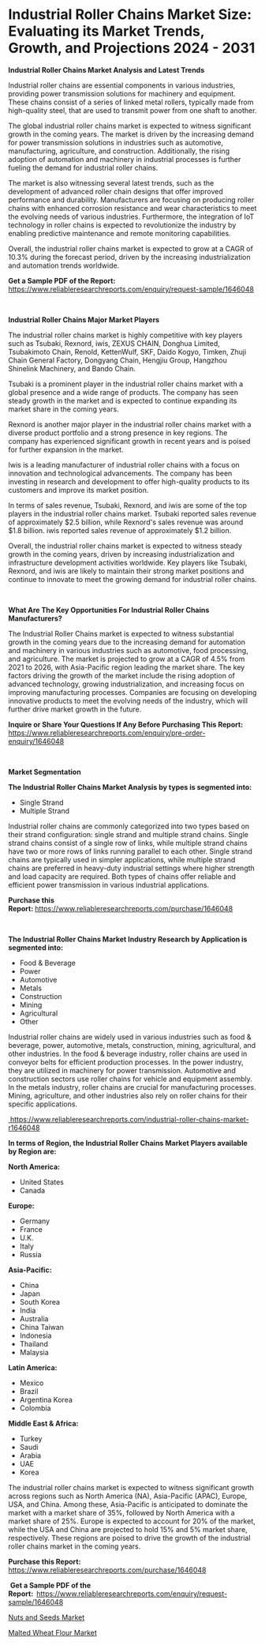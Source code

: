 <p><h1>Industrial Roller Chains Market Size: Evaluating its Market Trends, Growth, and Projections 2024 - 2031</h1></p><p><strong>Industrial Roller Chains Market Analysis and Latest Trends</strong></p>
<p><p>Industrial roller chains are essential components in various industries, providing power transmission solutions for machinery and equipment. These chains consist of a series of linked metal rollers, typically made from high-quality steel, that are used to transmit power from one shaft to another.</p><p>The global industrial roller chains market is expected to witness significant growth in the coming years. The market is driven by the increasing demand for power transmission solutions in industries such as automotive, manufacturing, agriculture, and construction. Additionally, the rising adoption of automation and machinery in industrial processes is further fueling the demand for industrial roller chains.</p><p>The market is also witnessing several latest trends, such as the development of advanced roller chain designs that offer improved performance and durability. Manufacturers are focusing on producing roller chains with enhanced corrosion resistance and wear characteristics to meet the evolving needs of various industries. Furthermore, the integration of IoT technology in roller chains is expected to revolutionize the industry by enabling predictive maintenance and remote monitoring capabilities.</p><p>Overall, the industrial roller chains market is expected to grow at a CAGR of 10.3% during the forecast period, driven by the increasing industrialization and automation trends worldwide.</p></p>
<p><strong>Get a Sample PDF of the Report:&nbsp;</strong> <a href="https://www.reliableresearchreports.com/enquiry/request-sample/1646048">https://www.reliableresearchreports.com/enquiry/request-sample/1646048</a></p>
<p>&nbsp;</p>
<p><strong>Industrial Roller Chains Major Market Players</strong></p>
<p><p>The industrial roller chains market is highly competitive with key players such as Tsubaki, Rexnord, iwis, ZEXUS CHAIN, Donghua Limited, Tsubakimoto Chain, Renold, KettenWulf, SKF, Daido Kogyo, Timken, Zhuji Chain General Factory, Dongyang Chain, Hengjiu Group, Hangzhou Shinelink Machinery, and Bando Chain.</p><p>Tsubaki is a prominent player in the industrial roller chains market with a global presence and a wide range of products. The company has seen steady growth in the market and is expected to continue expanding its market share in the coming years.</p><p>Rexnord is another major player in the industrial roller chains market with a diverse product portfolio and a strong presence in key regions. The company has experienced significant growth in recent years and is poised for further expansion in the market.</p><p>Iwis is a leading manufacturer of industrial roller chains with a focus on innovation and technological advancements. The company has been investing in research and development to offer high-quality products to its customers and improve its market position.</p><p>In terms of sales revenue, Tsubaki, Rexnord, and iwis are some of the top players in the industrial roller chains market. Tsubaki reported sales revenue of approximately $2.5 billion, while Rexnord's sales revenue was around $1.8 billion. iwis reported sales revenue of approximately $1.2 billion.</p><p>Overall, the industrial roller chains market is expected to witness steady growth in the coming years, driven by increasing industrialization and infrastructure development activities worldwide. Key players like Tsubaki, Rexnord, and iwis are likely to maintain their strong market positions and continue to innovate to meet the growing demand for industrial roller chains.</p></p>
<p>&nbsp;</p>
<p><strong>What Are The Key Opportunities For Industrial Roller Chains Manufacturers?</strong></p>
<p><p>The Industrial Roller Chains market is expected to witness substantial growth in the coming years due to the increasing demand for automation and machinery in various industries such as automotive, food processing, and agriculture. The market is projected to grow at a CAGR of 4.5% from 2021 to 2026, with Asia-Pacific region leading the market share. The key factors driving the growth of the market include the rising adoption of advanced technology, growing industrialization, and increasing focus on improving manufacturing processes. Companies are focusing on developing innovative products to meet the evolving needs of the industry, which will further drive market growth in the future.</p></p>
<p><strong>Inquire or Share Your Questions If Any Before Purchasing This Report:</strong> <a href="https://www.reliableresearchreports.com/enquiry/pre-order-enquiry/1646048">https://www.reliableresearchreports.com/enquiry/pre-order-enquiry/1646048</a></p>
<p>&nbsp;</p>
<p><strong>Market Segmentation</strong></p>
<p><strong>The Industrial Roller Chains Market Analysis by types is segmented into:</strong></p>
<p><ul><li>Single Strand</li><li>Multiple Strand</li></ul></p>
<p><p>Industrial roller chains are commonly categorized into two types based on their strand configuration: single strand and multiple strand chains. Single strand chains consist of a single row of links, while multiple strand chains have two or more rows of links running parallel to each other. Single strand chains are typically used in simpler applications, while multiple strand chains are preferred in heavy-duty industrial settings where higher strength and load capacity are required. Both types of chains offer reliable and efficient power transmission in various industrial applications.</p></p>
<p><strong>Purchase this Report:&nbsp;</strong><a href="https://www.reliableresearchreports.com/purchase/1646048">https://www.reliableresearchreports.com/purchase/1646048</a></p>
<p>&nbsp;</p>
<p><strong>The Industrial Roller Chains Market Industry Research by Application is segmented into:</strong></p>
<p><ul><li>Food & Beverage</li><li>Power</li><li>Automotive</li><li>Metals</li><li>Construction</li><li>Mining</li><li>Agricultural</li><li>Other</li></ul></p>
<p><p>Industrial roller chains are widely used in various industries such as food & beverage, power, automotive, metals, construction, mining, agricultural, and other industries. In the food & beverage industry, roller chains are used in conveyor belts for efficient production processes. In the power industry, they are utilized in machinery for power transmission. Automotive and construction sectors use roller chains for vehicle and equipment assembly. In the metals industry, roller chains are crucial for manufacturing processes. Mining, agriculture, and other industries also rely on roller chains for their specific applications.</p></p>
<p><a href="https://www.reliableresearchreports.com/industrial-roller-chains-market-r1646048">&nbsp;https://www.reliableresearchreports.com/industrial-roller-chains-market-r1646048</a></p>
<p><strong>In terms of Region, the Industrial Roller Chains Market Players available by Region are:</strong></p>
<p>
    <p> <strong> North America: </strong>
        <ul>
            <li>United States</li>
            <li>Canada</li>
        </ul>
        </p> 
    <p> <strong> Europe: </strong>
        <ul>
            <li>Germany</li>
            <li>France</li>
            <li>U.K.</li>
            <li>Italy</li>
            <li>Russia</li>
        </ul>
        </p> 
    <p> <strong> Asia-Pacific: </strong>
        <ul>
            <li>China</li>
            <li>Japan</li>
            <li>South Korea</li>
            <li>India</li>
            <li>Australia</li>
            <li>China Taiwan</li>
            <li>Indonesia</li>
            <li>Thailand</li>
            <li>Malaysia</li>
        </ul>
        </p> 
    <p> <strong> Latin America: </strong>
        <ul>
            <li>Mexico</li>
            <li>Brazil</li>
            <li>Argentina Korea</li>
            <li>Colombia</li>
        </ul>
        </p> 
    <p> <strong> Middle East & Africa: </strong>
        <ul>
            <li>Turkey</li>
            <li>Saudi</li>
            <li>Arabia</li>
            <li>UAE</li>
            <li>Korea</li>
        </ul>
    </p>
    </p>
<p><p>The industrial roller chains market is expected to witness significant growth across regions such as North America (NA), Asia-Pacific (APAC), Europe, USA, and China. Among these, Asia-Pacific is anticipated to dominate the market with a market share of 35%, followed by North America with a market share of 25%. Europe is expected to account for 20% of the market, while the USA and China are projected to hold 15% and 5% market share, respectively. These regions are poised to drive the growth of the industrial roller chains market in the coming years.</p></p>
<p><strong>Purchase this Report: </strong><a href="https://www.reliableresearchreports.com/purchase/1646048">https://www.reliableresearchreports.com/purchase/1646048</a></p>
<p>&nbsp;<strong>Get a Sample PDF of the Report:&nbsp;&nbsp;</strong><a href="https://www.reliableresearchreports.com/enquiry/request-sample/1646048">https://www.reliableresearchreports.com/enquiry/request-sample/1646048</a></p>
<p><strong></strong></p>
<p><p><a href="https://github.com/josebowitzhs/Market-Research-Report-List-1/blob/main/nuts-and-seeds-market.md">Nuts and Seeds Market</a></p><p><a href="https://github.com/BobbyMartinebXfnV/Market-Research-Report-List-1/blob/main/malted-wheat-flour-market.md">Malted Wheat Flour Market</a></p></p>